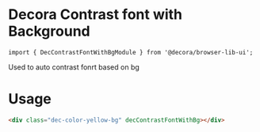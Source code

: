 # Decora Contrast font with Background

`import { DecContrastFontWithBgModule } from '@decora/browser-lib-ui';`

Used to auto contrast fonrt based on bg

# Usage

```html
<div class="dec-color-yellow-bg" decContrastFontWithBg></div>
```
